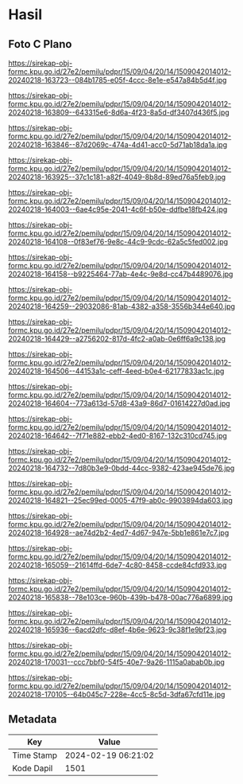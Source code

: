 # Hasil

## Foto C Plano

https://sirekap-obj-formc.kpu.go.id/27e2/pemilu/pdpr/15/09/04/20/14/1509042014012-20240218-163723--084b1785-e05f-4ccc-8e1e-e547a84b5d4f.jpg

https://sirekap-obj-formc.kpu.go.id/27e2/pemilu/pdpr/15/09/04/20/14/1509042014012-20240218-163809--643315e6-8d6a-4f23-8a5d-df3407d436f5.jpg

https://sirekap-obj-formc.kpu.go.id/27e2/pemilu/pdpr/15/09/04/20/14/1509042014012-20240218-163846--87d2069c-474a-4d41-acc0-5d71ab18da1a.jpg

https://sirekap-obj-formc.kpu.go.id/27e2/pemilu/pdpr/15/09/04/20/14/1509042014012-20240218-163925--37c1c181-a82f-4049-8b8d-89ed76a5feb9.jpg

https://sirekap-obj-formc.kpu.go.id/27e2/pemilu/pdpr/15/09/04/20/14/1509042014012-20240218-164003--6ae4c95e-2041-4c6f-b50e-ddfbe18fb424.jpg

https://sirekap-obj-formc.kpu.go.id/27e2/pemilu/pdpr/15/09/04/20/14/1509042014012-20240218-164108--0f83ef76-9e8c-44c9-9cdc-62a5c5fed002.jpg

https://sirekap-obj-formc.kpu.go.id/27e2/pemilu/pdpr/15/09/04/20/14/1509042014012-20240218-164158--b9225464-77ab-4e4c-9e8d-cc47b4489076.jpg

https://sirekap-obj-formc.kpu.go.id/27e2/pemilu/pdpr/15/09/04/20/14/1509042014012-20240218-164259--29032086-81ab-4382-a358-3556b344e640.jpg

https://sirekap-obj-formc.kpu.go.id/27e2/pemilu/pdpr/15/09/04/20/14/1509042014012-20240218-164429--a2756202-817d-4fc2-a0ab-0e6ff6a9c138.jpg

https://sirekap-obj-formc.kpu.go.id/27e2/pemilu/pdpr/15/09/04/20/14/1509042014012-20240218-164506--44153a1c-ceff-4eed-b0e4-62177833ac1c.jpg

https://sirekap-obj-formc.kpu.go.id/27e2/pemilu/pdpr/15/09/04/20/14/1509042014012-20240218-164604--773a613d-57d8-43a9-86d7-01614227d0ad.jpg

https://sirekap-obj-formc.kpu.go.id/27e2/pemilu/pdpr/15/09/04/20/14/1509042014012-20240218-164642--7f71e882-ebb2-4ed0-8167-132c310cd745.jpg

https://sirekap-obj-formc.kpu.go.id/27e2/pemilu/pdpr/15/09/04/20/14/1509042014012-20240218-164732--7d80b3e9-0bdd-44cc-9382-423ae945de76.jpg

https://sirekap-obj-formc.kpu.go.id/27e2/pemilu/pdpr/15/09/04/20/14/1509042014012-20240218-164821--25ec99ed-0005-47f9-ab0c-9903894da603.jpg

https://sirekap-obj-formc.kpu.go.id/27e2/pemilu/pdpr/15/09/04/20/14/1509042014012-20240218-164928--ae74d2b2-4ed7-4d67-947e-5bb1e861e7c7.jpg

https://sirekap-obj-formc.kpu.go.id/27e2/pemilu/pdpr/15/09/04/20/14/1509042014012-20240218-165059--21614ffd-6de7-4c80-8458-ccde84cfd933.jpg

https://sirekap-obj-formc.kpu.go.id/27e2/pemilu/pdpr/15/09/04/20/14/1509042014012-20240218-165838--78e103ce-960b-439b-b478-00ac776a6899.jpg

https://sirekap-obj-formc.kpu.go.id/27e2/pemilu/pdpr/15/09/04/20/14/1509042014012-20240218-165936--6acd2dfc-d8ef-4b6e-9623-9c38f1e9bf23.jpg

https://sirekap-obj-formc.kpu.go.id/27e2/pemilu/pdpr/15/09/04/20/14/1509042014012-20240218-170031--ccc7bbf0-54f5-40e7-9a26-1115a0abab0b.jpg

https://sirekap-obj-formc.kpu.go.id/27e2/pemilu/pdpr/15/09/04/20/14/1509042014012-20240218-170105--64b045c7-228e-4cc5-8c5d-3dfa67cfd11e.jpg


## Metadata

| Key        | Value               |
| ---------- | ------------------- |
| Time Stamp | 2024-02-19 06:21:02 |
| Kode Dapil | 1501                |




